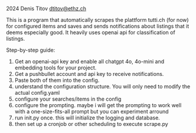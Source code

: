 2024 Denis Titov
dtitov@ethz.ch

This is a program that automatically scrapes the plattform tutti.ch (for now) for configured items and saves and sends notifications about listings that it deems especially good. It heavily uses openai api for classification of listings.

Step-by-step guide:
1. Get an openai-api key and enable all chatgpt 4o, 4o-mini and embedding tools for your project.
2. Get a pushbullet account and api key to receive notifications.
3. Paste both of them into the config.
4. understand the configuration structure. You will only need to modify the actual config.yaml
5. configure your searches/items in the config
6. configure the prompting. maybe i will get the prompting to work well with a one-size-fits-all prompt but you can experiment arround
7. run init.py once. this will initialize the logging and database.
8. then set up a cronjob or other scheduling to execute scrape.py
